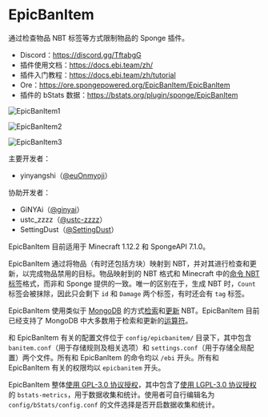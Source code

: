 # EpicBanItem

通过检查物品 NBT 标签等方式限制物品的 Sponge 插件。

* Discord：<https://discord.gg/TftabgG>
* 插件使用文档：<https://docs.ebi.team/zh/>
* 插件入门教程：<https://docs.ebi.team/zh/tutorial>
* Ore：<https://ore.spongepowered.org/EpicBanItem/EpicBanItem>
* 插件的 bStats 数据：<https://bstats.org/plugin/sponge/EpicBanItem>

![EpicBanItem1](https://forums-cdn.spongepowered.org/uploads/default/original/3X/c/d/cdda679f41f9665b90a7f7703c01e88dec3e30a9.png)

![EpicBanItem2](https://forums-cdn.spongepowered.org/uploads/default/original/3X/b/7/b7b3cd35681af738ddc510624e92738460e633fc.png)

![EpicBanItem3](https://forums-cdn.spongepowered.org/uploads/default/original/3X/3/b/3be48a12c964ec6f418f333d14a1dc2dcd2e0bd8.png)

主要开发者：

* yinyangshi（[@euOnmyoji](https://github.com/euOnmyoji)）

协助开发者：

* GiNYAi（[@ginyai](https://github.com/ginyai)）
* ustc_zzzz（[@ustc-zzzz](https://github.com/ustc-zzzz)）
* SettingDust（[@SettingDust](https://github.com/SettingDust)）

EpicBanItem 目前适用于 Minecraft 1.12.2 和 SpongeAPI 7.1.0。

EpicBanItem 通过将物品（有时还包括方块）映射到 NBT，并对其进行检查和更新，以完成物品禁用的目标。物品映射到的 NBT 格式和 Minecraft 中的[命令 NBT 标签](https://minecraft.gamepedia.com/Tutorials/Command_NBT_tags#Items)格式，而非和 Sponge 提供的一致。唯一的区别在于，生成 NBT 时，`Count` 标签会被抹除，因此只会剩下 `id` 和 `Damage` 两个标签，有时还会有 `tag` 标签。

EpicBanItem 使用类似于 [MongoDB](https://docs.mongodb.com/manual/) 的方式[检索](https://docs.mongodb.com/manual/tutorial/query-documents/)和[更新](https://docs.mongodb.com/manual/tutorial/update-documents/) NBT。EpicBanItem 目前已经支持了 MongoDB 中大多数用于检索和更新的[运算符](https://docs.mongodb.com/manual/reference/operator/)。

和 EpicBanItem 有关的配置文件位于 `config/epicbanitem/` 目录下，其中包含 `banitem.conf`（用于存储规则及相关选项）和 `settings.conf`（用于存储全局配置）两个文件。所有和 EpicBanItem 的命令均以 `/ebi` 开头。所有和 EpicBanItem 有关的权限均以 `epicbanitem` 开头。

EpicBanItem 整体[使用 GPL-3.0 协议授权](LICENSE)，其中包含了[使用 LGPL-3.0 协议授权](https://github.com/Bastian/bStats-Metrics/blob/master/LICENSE)的 `bstats-metrics`，用于数据收集和统计。使用者可自行编辑名为 `config/bStats/config.conf` 的文件选择是否开启数据收集和统计。
